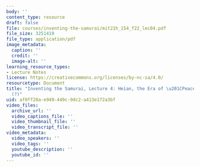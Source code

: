 ```yaml
---
body: ''
content_type: resource
draft: false
file: courses/inventing-the-samurai/mit21h_154_f22_lec04.pdf
file_size: 3251410
file_type: application/pdf
image_metadata:
  caption: ''
  credit: ''
  image-alt: ''
learning_resource_types:
- Lecture Notes
license: https://creativecommons.org/licenses/by-nc-sa/4.0/
resourcetype: Document
title: "Inventing the Samurai, Lecture 4: Heian, the Era of \u201CPeace and Tranquility\u201D\
  (?)"
uid: af0ff28a-e949-449c-9dc2-a413e172a3bf
video_files:
  archive_url: ''
  video_captions_file: ''
  video_thumbnail_file: ''
  video_transcript_file: ''
video_metadata:
  video_speakers: ''
  video_tags: ''
  youtube_description: ''
  youtube_id: ''
---
```

